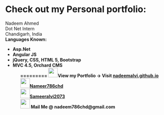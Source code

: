 Check out my Personal portfolio:
=========
Nadeem Ahmed<br/>
Dot Net Intern<br/>
Chandigarh, India<br/>
<b>Languages Known:<b/>
<ul>
    <li>Asp.Net
    <li>Angular JS
    <li>jQuery, CSS, HTML 5, Bootstrap
    <li>MVC 4.5, Orchard CMS
<ul/>
=========
<img height="30px" width="30px" src="https://cloud.githubusercontent.com/assets/12797634/8206208/33a69d18-1515-11e5-82ad-644d158f39ea.png">View my Portfolio -> Visit <a href="http://nadeemalvi.github.io">nadeemalvi.github.io<a/><br/>
<img height="30px" width="30px" src="https://cloud.githubusercontent.com/assets/12797634/8206262/7f428e12-1515-11e5-8b73-390a816e9606.png"><a href="http://www.twitter.com/nadeem786chd">Nameer786chd<a/><br/>
<img height="30px" width="30px" src="https://cloud.githubusercontent.com/assets/12797634/8206200/1e62c1fc-1515-11e5-8e59-ad9bd29420bd.png"><a href="http://www.facebook.com/sameeralvi2073">Sameeralvi2073<a/><br/>
<img height="30px" width="30px" src="https://cloud.githubusercontent.com/assets/12797634/8206242/618f554e-1515-11e5-950f-c0ed145b3ac1.png"> Mail Me @ nadeem786chd@gmail.com<br/>

